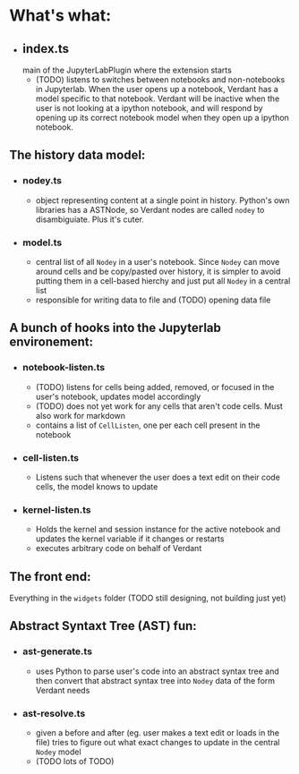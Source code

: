 # What's what: 

- ## index.ts 
  main of the JupyterLabPlugin where the extension starts
  - (TODO) listens to switches between notebooks and non-notebooks in Jupyterlab. 
  When the user opens up a notebook, Verdant has a model specific to that notebook. 
  Verdant will be inactive when the user is not looking at a ipython notebook, and will respond by opening up its correct notebook model
  when they open up a ipython notebook.

## The history data model:
- ### nodey.ts
  - object representing content at a single point in history. Python's own libraries has a ASTNode, so Verdant nodes are called `nodey` to disambiguiate. Plus it's cuter.
- ### model.ts
  - central list of all `Nodey` in a user's notebook. Since `Nodey` can move around cells and be copy/pasted over history, 
  it is simpler to avoid putting them in a cell-based hierchy and just put all `Nodey` in a central list
  - responsible for writing data to file and (TODO) opening data file

## A bunch of hooks into the Jupyterlab environement:
- ### notebook-listen.ts
  - (TODO) listens for cells being added, removed, or focused in the user's notebook, updates model accordingly
  - (TODO) does not yet work for any cells that aren't code cells. Must also work for markdown
  - contains a list of `CellListen`, one per each cell present in the notebook

- ### cell-listen.ts
  - Listens such that whenever the user does a text edit on their code cells, the model knows to update
  
- ### kernel-listen.ts
  - Holds the kernel and session instance for the active notebook and updates the kernel variable if it changes or restarts
  - executes arbitrary code on behalf of Verdant
  
## The front end:
Everything in the `widgets` folder (TODO still designing, not building just yet) 

## Abstract Syntaxt Tree (AST) fun:
  - ### ast-generate.ts
    - uses Python to parse user's code into an abstract syntax tree and then convert that abstract syntax tree into `Nodey` data of the form Verdant needs
  - ### ast-resolve.ts
    - given a before and after (eg. user makes a text edit or loads in the file) tries to figure out what exact changes to update in the central `Nodey` model
    - (TODO lots of TODO)
